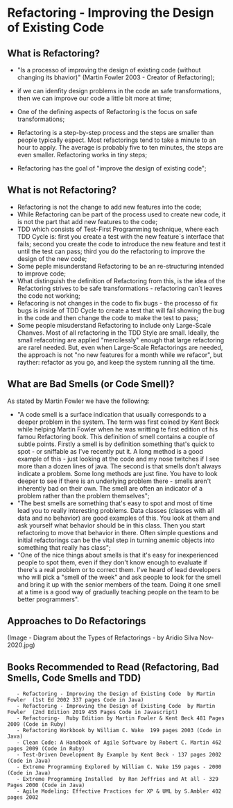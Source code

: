 # Refactoring - Improving the Design of Existing Code

## What is Refactoring?

- "Is a processo of improving the design of existing code (without changing its bhavior)" (Martin Fowler 2003 - Creator of Refactoring);

- if we can idenfity design problems in the code an safe transformations, then we can improve our code a little bit more at time;
- One of the defining aspects of Refactoring is the focus on safe transformations;
- Refactoring is a step-by-step process and the steps are smaller than people typically espect. Most refactorings tend to take a minute to an hour to apply. The average is probably five to ten minutes, the steps are even smaller. Refactoring works in tiny steps;
- Refactoring has the goal of "improve the design of existing code";

## What is not Refactoring?

- Refactoring is not the change to add new features into the code;
- While Refactoring can be part of the process used to create new code, it is not the part that add new features to the code;
- TDD which consists of Test-First Programming technique, where each TDD Cycle is: first you create a test with the new feature´s interface that fails; second you create the code to introduce the new feature and test it until the test can pass; third you do the refactoring to improve the design of the new code;
- Some peple misunderstand Refactoring to be an re-structuring intended to improve code; 
- What distinguish the definition of Refactoring from this, is the idea of the Refactoring strives to be safe transformations - refactoring can´t leaves the code not working;
- Refacoring is not changes in the code to fix bugs - the processo of fix bugs is inside of TDD Cycle to create a test that will fail showing the bug in the code and then change the code to make the test to pass;
- Some people misuderstand Refactoring to include only Large-Scale Chanves. Most of all refactoring in the TDD Style are small. Ideally, the small refacotring are applied "mercilessly" enough that large refactoring are rarel needed. But, even when Large-Scale Refactorings are needed, the approach is not "no new features for a month while we refacor", but rayther: refactor as you go, and keep the system running all the time.

## What are Bad Smells (or Code Smell)?

As stated by Martin Fowler we have the following:

- "A code smell is a surface indication that usually corresponds to a deeper problem in the system. The term was first coined by Kent Beck while helping Martin Fowler when he was writting te first edition of his famou Refactoring book. This definition of smell contains a couple of subtle points. Firstly a smell is by definition something that's quick to spot - or sniffable as I've recently put it. A long method is a good example of this - just looking at the code and my nose twitches if I see more than a dozen lines of java. The second is that smells don't always indicate a problem. Some long methods are just fine. You have to look deeper to see if there is an underlying problem there - smells aren't inherently bad on their own. The smell are often an indicator of a problem rather than the problem themselves";
- "The best smells are something that's easy to spot and most of time lead you to really interesting problems. Data classes (classes with all data and no behavior) are good examples of this. You look at them and ask yourself what behavior should be in this class. Then you start refactoring to move that behavior in there. Often simple questions and initial refactorings can be the vital step in turning anemic objects into something that really has class";
- "One of the nice things about smells is that it's easy for inexperienced people to spot them, even if they don't know enough to evaluate if there's a real problem or to correct them. I've heard of lead developers who will pick a "smell of the week" and ask people to look for the smell and bring it up with the senior members of the team. Doing it one smell at a time is a good way of gradually teaching people on the team to be better programmers".

## Approaches to Do Refactorings

(Image - Diagram about the Types of Refactorings - by Aridio Silva Nov-2020.jpg)

## Books Recommended to Read (Refactoring, Bad Smells, Code Smells and TDD)

       - Refactoring - Improving the Design of Existing Code  by Martin Fowler  (1st Ed 2002 337 pages Code in Java)
       - Refactoring - Improving the Design of Existing Code  by Martin Fowler  (2nd Edition 2019 455 Pages Code in Javascript)
       - Refactoring-  Ruby Edition by Martin Fowler & Kent Beck 481 Pages 2009 (Code in Ruby)
       - Refactoring Workbook by William C. Wake  199 pages 2003 (Code in Java)
       - Clean Code: A Handbook of Agile Software by Robert C. Martin 462 pages 2009 (Code in Ruby)
       - Test-Driven Development By Example by Kent Beck - 137 pages 2002 (Code in Java)
       - Extreme Programming Explored by William C. Wake 159 pages - 2000 (Code in Java)
       - Extreme Programming Installed  by Ron Jeffries and At all - 329 Pages 2000 (Code in Java) 
       - Agile Modeling: Effective Practices for XP & UML by S.Ambler 402 pages 2002
    
    
